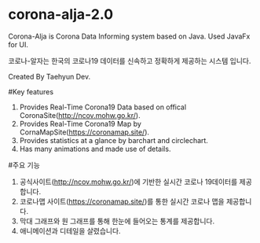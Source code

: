# corona-alja-2.0
Corona-Alja is Corona Data Informing system based on Java. Used JavaFx for UI.

코로나-알자는 한국의 코로나19 데이터를 신속하고 정확하게 제공하는 시스템 입니다.

Created By Taehyun Dev.

#Key features
1. Provides Real-Time Corona19 Data based on offical CoronaSite(http://ncov.mohw.go.kr/).
2. Provides Real-Time Corona19 Map by CornaMapSite(https://coronamap.site/).
3. Provides statistics at a glance by barchart and circlechart.
4. Has many animations and made use of details.

#주요 기능
1. 공식사이트(http://ncov.mohw.go.kr/)에 기반한 실시간 코로나 19데이터를 제공합니다.
2. 코로나맵 사이트(https://coronamap.site/)를 통한 실시간 코로나 맵을 제공합니다.
3. 막대 그래프와 원 그래프를 통해 한눈에 들어오는 통계를 제공합니다.
4. 애니메이션과 디테일을 살렸습니다.
